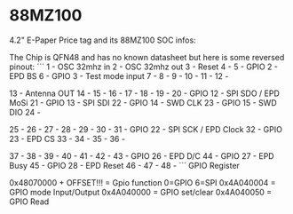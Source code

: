 # 88MZ100

4.2" E-Paper Price tag and its 88MZ100 SOC infos:

The Chip is QFN48 and has no known datasheet but here is some reversed pinout:
´´´
1 - OSC 32mhz in
2 - OSC 32mhz out
3 - Reset
4 - 
5 - GPIO 2 - EPD BS
6 - GPIO 3 - Test mode input
7 - 
8 - 
9 - 
10 - 
11 - 
12 - 

13 - Antenna OUT
14 - 
15 - 
16 - 
17 - 
18 - 
19 - 
20 - GPIO 12 - SPI SDO / EPD MoSi
21 - GPIO 13 - SPI SDI
22 - GPIO 14 - SWD CLK
23 - GPIO 15 - SWD DIO
24 - 

25 - 
26 - 
27 - 
28 - 
29 - 
30 - 
31 - GPIO 22 - SPI SCK / EPD Clock
32 - GPIO 23 - EPD CS
33 - 
34 - 
35 - 
36 - 

37 - 
38 - 
39 - 
40 - 
41 - 
42 - 
43 - GPIO 26 - EPD D/C
44 - GPIO 27 - EPD Busy
45 - GPIO 28 - EPD Reset
46 - 
47 - 
48 - 
´´´
GPIO Register

0x48070000 + OFFSET!!! = Gpio function 0=GPIO 6=SPI
0x4A040004 = GPIO mode Input/Output
0x4A040000 = GPIO set/clear
0x4A040050 = GPIO Read
